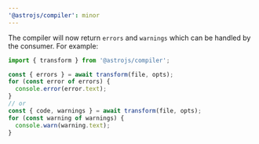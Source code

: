 ```yaml
---
'@astrojs/compiler': minor
---
```


The compiler will now return `errors` and `warnings` which can be handled by the consumer. For example:

```js
import { transform } from '@astrojs/compiler';

const { errors } = await transform(file, opts);
for (const error of errors) {
  console.error(error.text);
}
// or
const { code, warnings } = await transform(file, opts);
for (const warning of warnings) {
  console.warn(warning.text);
}
```
